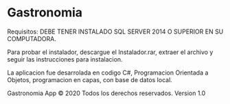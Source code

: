 # Gastronomia

Requisitos: DEBE TENER INSTALADO SQL SERVER 2014 O SUPERIOR EN SU COMPUTADORA.

Para probar el instalador, descargue el Instalador.rar, extraer el archivo y seguir las instrucciones para instalacion.

La aplicacion fue desarrolada en codigo C#, Programacion Orientada a Objetos, programacion en capas, con base de datos local.

Gastronomia App ©  2020 Todos los derechos reservados. Version 1.0


